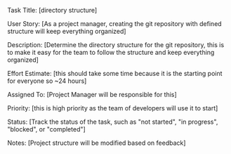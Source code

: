 Task Title: [directory structure]

User Story: [As a project manager, creating the git repository with defined 
            structure will keep everything organized]

Description: [Determine the directory structure for the git repository,
             this is to make it easy for the team to follow the structure and 
             keep everything organized]

Effort Estimate: [this should take some time because it 
                 is the starting point for everyone so ~24 hours]

Assigned To: [Project Manager will be responsible for this]

Priority: [this is high priority as the team of developers will use it to start]

Status: [Track the status of the task, such as "not started", "in progress", "blocked", or "completed"]

Notes: [Project structure will be modified based on feedback]

<!--Rajiv - your Efforts estimates should be in hours, put only like 10 hours or 24 hours or 48 hours etc as example->
